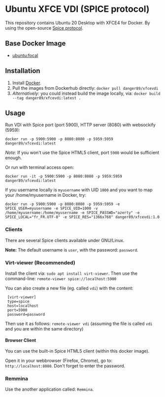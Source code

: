 # Ubuntu XFCE VDI (SPICE protocol)

This repository contains Ubuntu 20 Desktop with XFCE4 for Docker. By using the open-source [Spice protocol](https://en.wikipedia.org/wiki/Simple_Protocol_for_Independent_Computing_Environments).

## Base Docker Image

* [ubuntu:focal](https://registry.hub.docker.com/_/ubuntu/)

## Installation

1. Install [Docker](https://www.docker.com/).
2. Pull the images from Dockerhub directly: `docker pull danger89/xfcevdi`
3. *Alternatively:* you could instead build the image locally, via: `docker build --tag danger89/xfcevdi:latest .`

## Usage

Run VDI with Spice port (port 5900), HTTP server (8080) with websockify (5959):

`docker run -p 5900:5900 -p 8080:8080 -p 5959:5959 danger89/xfcevdi:latest`

*Note:* If you won't use the Spice HTML5 client, port `5900` would be sufficient enough.

Or run with terminal access open:

`docker run -it -p 5900:5900 -p 8080:8080 -p 5959:5959 danger89/xfcevdi:latest`

If you username locally is `myusername` with UID `1000` and you want to map your /home/myusername in Docker, try:

`docker run -p 5900:5900 -p 8080:8080 -p 5959:5959 -e SPICE_USER=myusername -e SPICE_UID=1000 -v /home/myusername:/home/myusername -e SPICE_PASSWD="azerty" -e SPICE_LOCAL="fr_FR.UTF-8" -e SPICE_RES="1366x768" danger89/xfcevdi:1.0`

### Clients

There are several Spice clients available under GNU/Linux.

**Note:** The default username is `user`, with the password: `password`.

### Virt-viewer (Recommended)
Install the client via: `sudo apt install virt-viewer`.
Then use the command-line: `remote-viewer spice://localhost:5900`

You can also create a new file (eg. called `vdi`) with the content:

```
 [virt-viewer]
 type=spice
 host=localhost
 port=5900
 password=password
```

Then use it as follows: `remote-viewer vdi` (assuming the file is called `vdi` and you are within the same directory)

#### Browser Client

You can use the built-in Spice HTML5 client (within this docker image).

Open it in your webbrowser (Firefox, Chrome), go to: `http://localhost:8080`.
Don't forget to enter the password.

### Remmina

Use the another application called: `Remmina`.